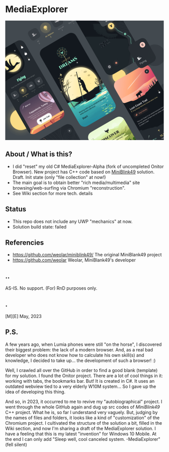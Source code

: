 # MediaExplorer
![](Images/land-of-dreams.png)

## About / What is this?
- I did "reset" my old C# MediaExplorer-Alpha (fork of uncompleted Onitor Browser).
New project has C++ code based on [MiniBlink49](https://github.com/weolar/miniblink49/) solution.
Draft. Init state (only "file collection" at now!)
- The main goal is to obtain better "rich media/multimedia" site browsing/web-surfing via Chromium "reconstruction".
- See Wiki section for more tech. details

## Status
- This repo does not include any UWP "mechanics" at now. 
- Solution build state: failed

## Referencies
- https://github.com/weolar/miniblink49/ The original MiniBlank49 project
- https://github.com/weolar Weolar, MiniBlank49's developer

## ..
AS-IS. No support. (For) RnD purposes only.

## .
[M][E] May, 2023

## P.S.
A few years ago, when Lumia phones were still "on the horse", I discovered their biggest problem: the lack of a modern browser. And, as a real bad developer who does not know how to calculate his own skill(s) and knowledge, I decided to take up... the development of such a browser! :) 

Well, I crawled all over the GitHub in order to find a good blank (template) for my solution. I found the Onitor project. There are a lot of cool things in it: working with tabs, the bookmarks bar. But! It is created in C#. It uses an outdated webview tied to a very elderly W10M system... So I gave up the idea of developing this thing. 

And so, in 2023, it occurred to me to revive my "autobiographical" project. I went through the whole GitHub again and dug up src codes of  _MiniBlink49_ C++ project. What he is, so far I understand very vaguely. But, judging by the names of files and folders, it looks like a kind of "customization" of the Chromium project. I cultivated the structure of the solution a bit, filled in the Wiki section, and now I'm sharing a draft of the MediaExplorer solution. I have a feeling that this is my latest "invention" for Windows 10 Mobile. At the end I can only add "Sleep well, cool canceled system. -MediaExplorer" (fell silent)